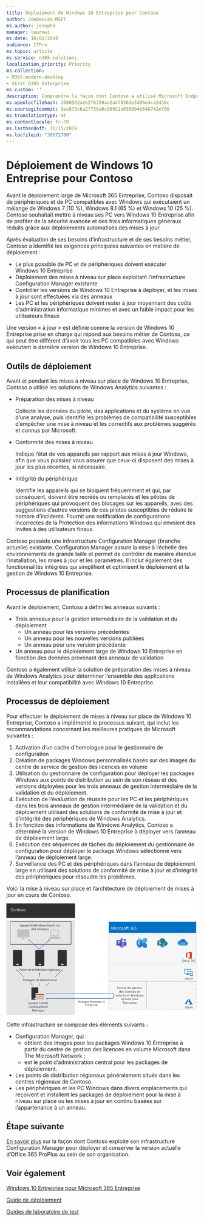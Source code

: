 ```yaml
---
title: Déploiement de Windows 10 Entreprise pour Contoso
author: JoeDavies-MSFT
ms.author: josephd
manager: laurawi
ms.date: 10/01/2019
audience: ITPro
ms.topic: article
ms.service: o365-solutions
localization_priority: Priority
ms.collection:
- M365-modern-desktop
- Strat_O365_Enterprise
ms.custom: ''
description: Comprendre la façon dont Contoso a utilisé Microsoft Endpoint Configuration Manager pour déployer les mises à niveau sur place pour Windows 10 Entreprise.
ms.openlocfilehash: 2080562aeb2f6359aa2a4f836de3406e4ca2439c
ms.sourcegitcommit: 9ee873c6a2f738a0c99921e036894b646742e706
ms.translationtype: HT
ms.contentlocale: fr-FR
ms.lasthandoff: 11/15/2019
ms.locfileid: "38672700"
---
```

# <a name="windows-10-enterprise-deployment-for-contoso"></a>Déploiement de Windows 10 Entreprise pour Contoso

Avant le déploiement large de Microsoft 365 Entreprise, Contoso disposait de périphériques et de PC compatibles avec Windows qui exécutaient un mélange de Windows 7 (10 %), Windows 8.1 (65 %) et Windows 10 (25 %). Contoso souhaitait mettre à niveau ses PC vers Windows 10 Entreprise afin de profiter de la sécurité avancée et des frais informatiques généraux réduits grâce aux déploiements automatisés des mises à jour. 

Après évaluation de ses besoins d’infrastructure et de ses besoins métier, Contoso a identifié les exigences principales suivantes en matière de déploiement :

- Le plus possible de PC et de périphériques doivent exécuter Windows 10 Entreprise
- Déploiement des mises à niveau sur place exploitant l’infrastructure Configuration Manager existante
- Contrôler les versions de Windows 10 Entreprise à déployer, et les mises à jour sont effectuées via des anneaux
- Les PC et les périphériques doivent rester à jour moyennant des coûts d’administration informatique minimes et avec un faible impact pour les utilisateurs finaux

Une version « à jour » est définie comme la version de Windows 10 Entreprise prise en charge qui répond aux besoins métier de Contoso, ce qui peut être différent d’avoir tous les PC compatibles avec Windows exécutant la dernière version de Windows 10 Entreprise.

## <a name="deployment-tools"></a>Outils de déploiement

Avant et pendant les mises à niveau sur place de Windows 10 Entreprise, Contoso a utilisé les solutions de Windows Analytics suivantes :

- Préparation des mises à niveau  

  Collecte les données du pilote, des applications et du système en vue d’une analyse, puis identifie les problèmes de compatibilité susceptibles d’empêcher une mise à niveau et les correctifs aux problèmes suggérés et connus par Microsoft.

- Conformité des mises à niveau  

  Indique l’état de vos appareils par rapport aux mises à jour Windows, afin que vous puissiez vous assurer que ceux-ci disposent des mises à jour les plus récentes, si nécessaire.

- Intégrité du périphérique  

  Identifie les appareils qui se bloquent fréquemment et qui, par conséquent, doivent être recréés ou remplacés et les pilotes de périphériques qui provoquent des blocages sur les appareils, avec des suggestions d’autres versions de ces pilotes susceptibles de réduire le nombre d’incidents. Fournit une notification de configurations incorrectes de la Protection des informations Windows qui envoient des invites à des utilisateurs finaux.
 
Contoso possède une infrastructure Configuration Manager (branche actuelle) existante. Configuration Manager assure la mise à l’échelle des environnements de grande taille et permet de contrôler de manière étendue l’installation, les mises à jour et les paramètres. Il inclut également des fonctionnalités intégrées qui simplifient et optimisent le déploiement et la gestion de Windows 10 Entreprise.

## <a name="planning-process"></a>Processus de planification

Avant le déploiement, Contoso a défini les anneaux suivants :

- Trois anneaux pour la gestion intermédiaire de la validation et du déploiement 
  - Un anneau pour les versions précédentes 
  - Un anneau pour les nouvelles versions publiées
  - Un anneau pour une version précédente 
- Un anneau pour le déploiement large de Windows 10 Entreprise en fonction des données provenant des anneaux de validation

Contoso a également utilisé la solution de préparation des mises à niveau de Windows Analytics pour déterminer l’ensemble des applications installées et leur compatibilité avec Windows 10 Entreprise.

## <a name="deployment-process"></a>Processus de déploiement

Pour effectuer le déploiement de mises à niveau sur place de Windows 10 Entreprise, Contoso a implémenté le processus suivant, qui inclut les recommandations concernant les meilleures pratiques de Microsoft suivantes :

1. Activation d’un cache d’homologue pour le gestionnaire de configuration
2. Création de packages Windows personnalisés basés sur des images du centre de service de gestion des licences en volume
3. Utilisation du gestionnaire de configuration pour déployer les packages Windows aux points de distribution au sein de son réseau et des versions déployées pour les trois anneaux de gestion intermédiaire de la validation et du déploiement.
4. Exécution de l’évaluation de réussite pour les PC et les périphériques dans les trois anneaux de gestion intermédiaire de la validation et du déploiement utilisant des solutions de conformité de mise à jour et d’intégrité des périphériques de Windows Analytics.
5. En fonction des informations de Windows Analytics, Contoso a déterminé la version de Windows 10 Entreprise à déployer vers l’anneau de déploiement large.
6. Exécution des séquences de tâches du déploiement du gestionnaire de configuration pour déployer le package Windows sélectionné vers l’anneau de déploiement large.
7. Surveillance des PC et des périphériques dans l’anneau de déploiement large en utilisant des solutions de conformité de mise à jour et d’intégrité des périphériques pour résoudre les problèmes.

Voici la mise à niveau sur place et l’architecture de déploiement de mises à jour en cours de Contoso.

![Infrastructure de déploiement de Windows 10 Entreprise de Contoso](./media/contoso-win10/contoso-win10-fig1.png)

Cette infrastructure se compose des éléments suivants :

- Configuration Manager, qui :
  - obtient des images pour les packages Windows 10 Entreprise à partir du centre de gestion des licences en volume Microsoft dans The Microsoft Network ;
  - est le point d’administration central pour les packages de déploiement.
- Les points de distribution régionaux généralement situés dans les centres régionaux de Contoso.
- Les périphériques et les PC Windows dans divers emplacements qui reçoivent et installent les packages de déploiement pour la mise à niveau sur place ou les mises à jour en continu basées sur l’appartenance à un anneau.

## <a name="next-step"></a>Étape suivante

[En savoir plus](contoso-o365pp.md) sur la façon dont Contoso exploite son infrastructure Configuration Manager pour déployer et conserver la version actuelle d’Office 365 ProPlus au sein de son organisation. 

## <a name="see-also"></a>Voir également

[Windows 10 Entreprise pour Microsoft 365 Entreprise](windows10-infrastructure.md)

[Guide de déploiement](deploy-microsoft-365-enterprise.md)

[Guides de laboratoire de test](m365-enterprise-test-lab-guides.md)
